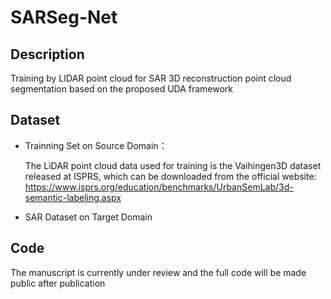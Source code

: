 # SARSeg-Net
## Description
Training by LIDAR point cloud for SAR 3D reconstruction point cloud segmentation based on the proposed UDA framework
## Dataset
- Trainning Set on Source Domain：
  
  The LiDAR point cloud data used for training is the Vaihingen3D dataset released at ISPRS, which can be downloaded from the official website:
  https://www.isprs.org/education/benchmarks/UrbanSemLab/3d-semantic-labeling.aspx
  
- SAR Dataset on Target Domain
  
  
## Code
The manuscript is currently under review and the full code will be made public after publication
## 

